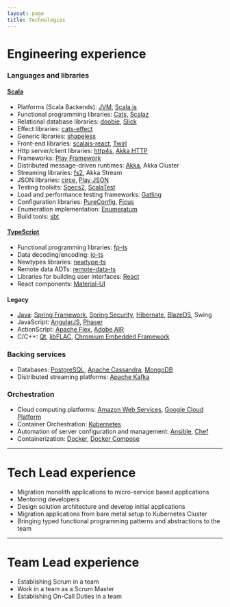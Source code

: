 ```yaml
---
layout: page
title: Technologies
---
```


# Engineering experience

### Languages and libraries

#### [Scala](https://www.scala-lang.org/)
* Platforms (Scala Backends): [JVM](https://www.scala-lang.org/), [Scala.js](https://www.scala-js.org/)
* Functional programming libraries: [Cats](https://typelevel.org/cats/), [Scalaz](https://scalaz.github.io/)
* Relational database libraries: [doobie](https://tpolecat.github.io/doobie/), [Slick](http://slick.lightbend.com/)
* Effect libraries: [cats-effect](https://typelevel.org/cats-effect/)
* Generic libraries: [shapeless](https://github.com/milessabin/shapeless)
* Front-end libraries: [scalajs-react](https://japgolly.github.io/scalajs-react/), [Twirl](https://www.playframework.com/documentation/latest/ScalaTemplates)
* Http server/client libraries: [http4s](https://http4s.org/), [Akka HTTP](https://doc.akka.io/docs/akka-http/current/)
* Frameworks: [Play Framework](https://www.playframework.com/)
* Distributed message-driven runtimes: [Akka](https://akka.io/), Akka Cluster
* Streaming libraries: [fs2](https://fs2.io/), Akka Stream
* JSON libraries: [circe](https://circe.github.io/circe/), [Play JSON](https://github.com/playframework/play-json)
* Testing toolkits: [Specs2](https://etorreborre.github.io/specs2/), [ScalaTest](http://www.scalatest.org/)
* Load and performance testing frameworks: [Gatling](https://gatling.io/)
* Configuration libraries: [PureConfig](https://pureconfig.github.io/), [Ficus](https://github.com/iheartradio/ficus)
* Enumeration implementation: [Enumeratum](https://github.com/lloydmeta/enumeratum)
* Build tools: [sbt](https://www.scala-sbt.org/)

#### [TypeScript](https://www.typescriptlang.org/)
* Functional programming libraries: [fp-ts](https://gcanti.github.io/fp-ts/)
* Data decoding/encoding: [io-ts](https://gcanti.github.io/io-ts/)
* Newtypes libraries: [newtype-ts](https://github.com/gcanti/newtype-ts)
* Remote data ADTs: [remote-data-ts](https://github.com/devex-web-frontend/remote-data-ts)
* Libraries for building user interfaces: [React](https://reactjs.org/)
* React components: [Material-UI](https://material-ui.com/)

#### Legacy
* [Java](https://www.java.com/): [Spring Framework](https://spring.io/projects/spring-framework), [Spring Security](https://spring.io/projects/spring-security), [Hibernate](https://hibernate.org/), [BlazeDS](https://sourceforge.net/adobe/blazeds/wiki/Home/), Swing
* JavaScript: [AngularJS](https://angularjs.org/), [Phaser](https://phaser.io/)
* ActionScript: [Apache Flex](http://flex.apache.org/), [Adobe AIR](https://www.adobe.com/products/air.html)
* C/C++: [Qt](https://www.qt.io/), [libFLAC](https://xiph.org/flac/), [Chromium Embedded Framework](https://bitbucket.org/chromiumembedded/cef)

### Backing services
* Databases: [PostgreSQL](https://www.postgresql.org/), [Apache Cassandra](https://cassandra.apache.org/), [MongoDB](https://www.mongodb.com/)
* Distributed streaming platforms: [Apache Kafka](https://kafka.apache.org/)

### Orchestration
* Cloud computing platforms: [Amazon Web Services](https://aws.amazon.com/), [Google Cloud Platform](https://cloud.google.com/)
* Container Orchestration: [Kubernetes](https://kubernetes.io/)
* Automation of server configuration and management: [Ansible](https://www.ansible.com/), [Chef](https://www.chef.io/)
* Containerization: [Docker](https://www.docker.com/), [Docker Compose](https://docs.docker.com/compose/)

---

# Tech Lead experience
* Migration monolith applications to micro-service based applications
* Mentoring developers
* Design solution architecture and develop initial applications
* Migration applications from bare metal setup to Kubernetes Cluster
* Bringing typed functional programming patterns and abstractions to the team

---

# Team Lead experience
* Establishing Scrum in a team
* Work in a team as a Scrum Master
* Establishing On-Call Duties in a team

